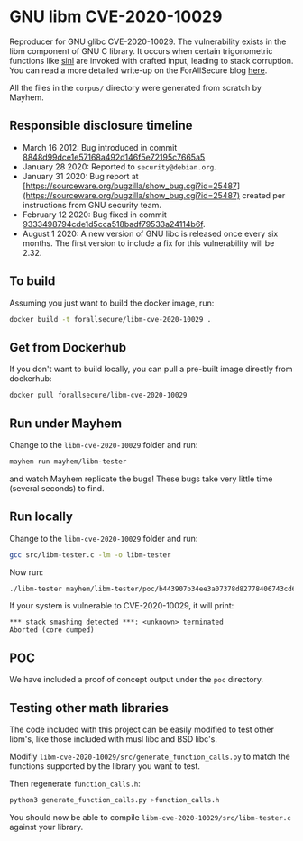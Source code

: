 # GNU libm CVE-2020-10029

Reproducer for GNU glibc CVE-2020-10029. The vulnerability exists in the libm component of GNU C library. It occurs when certain trigonometric functions like [sinl](https://man7.org/linux/man-pages/man3/sin.3.html) are invoked with crafted input, leading to stack corruption. You can read a more detailed write-up on the ForAllSecure blog [here](https://blog.forallsecure.com/cve-2020-10029-buffer-overflow-in-gnu-libc-trigonometry-functions).

All the files in the `corpus/` directory were generated from scratch by Mayhem.

## Responsible disclosure timeline

- March 16 2012: Bug introduced in commit [8848d99dce1e57168a492d146f5e72195c7665a5](https://sourceware.org/git/?p=glibc.git;a=commit;h=8848d99dce1e57168a492d146f5e72195c7665a5)
- January 28 2020: Reported to `security@debian.org`.
- January 31 2020: Bug report at [https://sourceware.org/bugzilla/show_bug.cgi?id=25487](https://sourceware.org/bugzilla/show_bug.cgi?id=25487) created per instructions from GNU security team.
- February 12 2020: Bug fixed in commit [9333498794cde1d5cca518badf79533a24114b6f](https://sourceware.org/git/gitweb.cgi?p=glibc.git;h=9333498794cde1d5cca518badf79533a24114b6f).
- August 1 2020: A new version of GNU libc is released once every six months. The first version to include a fix for this vulnerability will be 2.32.

## To build

Assuming you just want to build the docker image, run:

```bash
docker build -t forallsecure/libm-cve-2020-10029 .
```

## Get from Dockerhub

If you don't want to build locally, you can pull a pre-built image
directly from dockerhub:

```bash
docker pull forallsecure/libm-cve-2020-10029
```

## Run under Mayhem

Change to the `libm-cve-2020-10029` folder and run:

```bash
mayhem run mayhem/libm-tester
```

and watch Mayhem replicate the bugs! These bugs take very little time (several seconds)
to find.

## Run locally

Change to the `libm-cve-2020-10029` folder and run:

```bash
gcc src/libm-tester.c -lm -o libm-tester
```

Now run:

```bash
./libm-tester mayhem/libm-tester/poc/b443907b34ee3a07378d82778406743cd686d25f
```

If your system is vulnerable to CVE-2020-10029, it will print:

```
*** stack smashing detected ***: <unknown> terminated
Aborted (core dumped)
```

## POC

We have included a proof of concept output under the `poc`
directory.

## Testing other math libraries

The code included with this project can be easily modified to test other libm's, like those included
with musl libc and BSD libc's.

Modifiy `libm-cve-2020-10029/src/generate_function_calls.py` to match the functions supported by the library you want to test.

Then regenerate `function_calls.h`:

```bash
python3 generate_function_calls.py >function_calls.h
```

You should now be able to compile `libm-cve-2020-10029/src/libm-tester.c` against your library.
